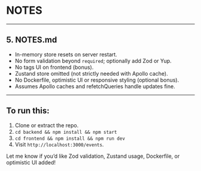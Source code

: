 # NOTES


---

## 5. NOTES.md

- In-memory store resets on server restart.
- No form validation beyond `required`; optionally add Zod or Yup.
- No tags UI on frontend (bonus).
- Zustand store omitted (not strictly needed with Apollo cache).
- No Dockerfile, optimistic UI or responsive styling (optional bonus).
- Assumes Apollo caches and refetchQueries handle updates fine.

---

## To run this:

1. Clone or extract the repo.
2. `cd backend && npm install && npm start`
3. `cd frontend && npm install && npm run dev`
4. Visit `http://localhost:3000/events`.

Let me know if you’d like Zod validation, Zustand usage, Dockerfile, or optimistic UI added!
